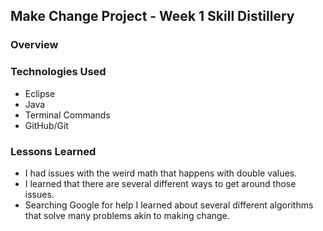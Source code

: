 ## Make Change Project - Week 1 Skill Distillery

### Overview

### Technologies Used
- Eclipse
- Java
- Terminal Commands
- GitHub/Git


### Lessons Learned
- I had issues with the weird math that happens with double values.
- I learned that there are several different ways to get around those issues.
- Searching Google for help I learned about several different algorithms that 
    solve many problems akin to making change.

